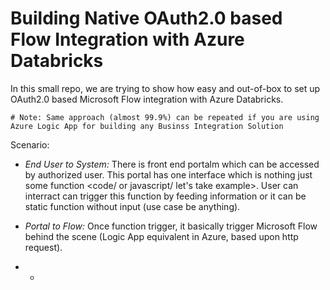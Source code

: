 # Building Native OAuth2.0 based Flow Integration with Azure Databricks

In this small repo, we are trying to show how easy and out-of-box to set up OAuth2.0 based Microsoft Flow integration with Azure Databricks.

    # Note: Same approach (almost 99.9%) can be repeated if you are using Azure Logic App for building any Businss Integration Solution

Scenario: 

- *End User to System:* There is front end portalm which can be accessed by authorized user. This portal has one interface which is nothing just some function <code/ or javascript/ let's take example>. User can interract can trigger this function by feeding information or it can be static function without input (use case be anything). 

- *Portal to Flow:* Once function trigger, it basically trigger Microsoft Flow behind the scene (Logic App equivalent in Azure, based upon http request). 

- *
